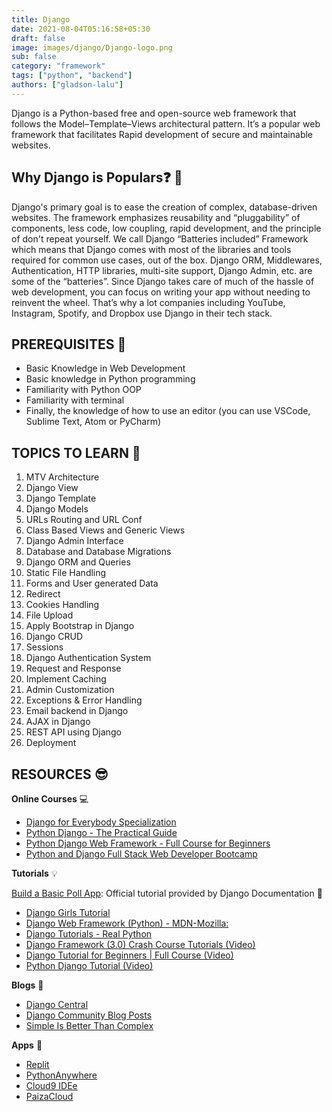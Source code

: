 ```yaml
---
title: Django
date: 2021-08-04T05:16:58+05:30
draft: false
image: images/django/Django-logo.png
sub: false
category: "framework"
tags: ["python", "backend"]
authors: ["gladson-lalu"]
---
```


Django is a Python-based free and open-source web framework that follows the Model–Template–Views architectural pattern. It’s a popular web framework that facilitates Rapid development of secure and maintainable websites.


## Why Django is Populars❓ 🤔


 Django's primary goal is to ease the creation of complex, database-driven websites. The framework emphasizes reusability and “pluggability” of components, less code, low coupling, rapid development, and the principle of don't repeat yourself. We call Django “Batteries included” Framework which means that Django comes with most of the libraries and tools required for common use cases, out of the box. Django ORM, Middlewares, Authentication, HTTP libraries, multi-site support, Django Admin, etc. are some of the “batteries”. Since Django takes care of much of the hassle of web development, you can focus on writing your app without needing to reinvent the wheel. That’s why a lot companies including YouTube, Instagram, Spotify, and Dropbox use Django in their tech stack.

## PREREQUISITES 🧳

- Basic Knowledge in Web Development
- Basic knowledge in Python programming
- Familiarity with Python OOP
- Familiarity with terminal
- Finally, the knowledge of how to use an editor (you can use VSCode, Sublime Text, Atom or PyCharm)
  

## TOPICS TO LEARN 📖

1.	MTV Architecture
2.	Django View
3.	Django Template 
4.	Django Models
5.	URLs Routing and URL Conf
6.	Class Based Views and Generic Views
7.	Django Admin Interface
8.	Database and Database Migrations
9.	Django ORM and Queries
10.	Static File Handling
11.	Forms and User generated Data
12.	Redirect
13.	Cookies Handling
14.	File Upload
15.	Apply Bootstrap in Django
16.	Django CRUD
17.	Sessions
18.	Django Authentication System
19.	Request and Response
20.	Implement Caching
21.	Admin Customization
22.	Exceptions & Error Handling
23.	Email backend in Django
24.	AJAX in Django
25.	REST API using Django
26.	Deployment


## RESOURCES 😎 


**Online Courses** 💻

- [Django for Everybody Specialization](https://www.coursera.org/specializations/django)
- [Python Django - The Practical Guide](https://www.udemy.com/course/python-django-the-practical-guide/)
- [Python Django Web Framework - Full Course for Beginners](https://www.freecodecamp.org/news/python-django-course/)
- [Python and Django Full Stack Web Developer Bootcamp](https://www.udemy.com/course/python-and-django-full-stack-web-developer-bootcamp/)


**Tutorials** 💡

[Build a Basic Poll App](https://docs.djangoproject.com/en/3.2/intro/tutorial01/): Official tutorial provided by Django Documentation 📃 

- [Django Girls Tutorial](https://tutorial.djangogirls.org/en/)
- [Django Web Framework (Python) - MDN-Mozilla:](https://developer.mozilla.org/en-US/docs/Learn/Server-side/Django)
- [Django Tutorials - Real Python](https://realpython.com/tutorials/django/)
- [Django Framework (3.0) Crash Course Tutorials (Video)](https://www.youtube.com/playlist?list=PL-51WBLyFTg2vW-_6XBoUpE7vpmoR3ztO)
- [Django Tutorial for Beginners | Full Course (Video)](https://www.youtube.com/watch?v=OTmQOjsl0eg)
- [Python Django Tutorial (Video)](https://www.youtube.com/playlist?list=PL-osiE80TeTtoQCKZ03TU5fNfx2UY6U4p)

**Blogs** 📝 

- [Django Central](https://djangocentral.com/django/)
- [Django Community Blog Posts](https://www.djangoproject.com/community/blogs/)
- [Simple Is Better Than Complex](https://simpleisbetterthancomplex.com/)

**Apps** 📱

- [Replit](https://replit.com/)
- [PythonAnywhere](https://www.pythonanywhere.com/)
- [Cloud9 IDEe](https://aws.amazon.com/cloud9/)
- [PaizaCloud](https://paiza.cloud/en/)
